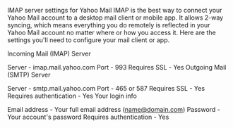 IMAP server settings for Yahoo Mail
IMAP is the best way to connect your Yahoo Mail account to a desktop mail client or mobile app. It allows 2-way syncing, which means everything you do remotely is reflected in your Yahoo Mail account no matter where or how you access it. Here are the settings you'll need to configure your mail client or app.

Incoming Mail (IMAP) Server

Server - imap.mail.yahoo.com
Port - 993
Requires SSL - Yes
Outgoing Mail (SMTP) Server

Server - smtp.mail.yahoo.com
Port - 465 or 587
Requires SSL - Yes
Requires authentication - Yes
Your login info

Email address - Your full email address (name@domain.com)
Password - Your account's password
Requires authentication - Yes
